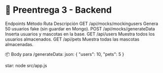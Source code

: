# 🧪 Preentrega 3 - Backend

 Endpoints
Método Ruta Descripción
GET	    /api/mocks/mockingusers	Genera 50 usuarios fake (sin guardar en Mongo).
POST	/api/mocks/generateData	Inserta usuarios y mascotas en la base.
GET	    /api/users Muestra todos los usuarios almacenados.
GET	    /api/pets Muestra todas las mascotas almacenadas.

📦 Body para /generateData:
json:
{
  "users": 10,
  "pets": 5
}

star:
node src/app.js
